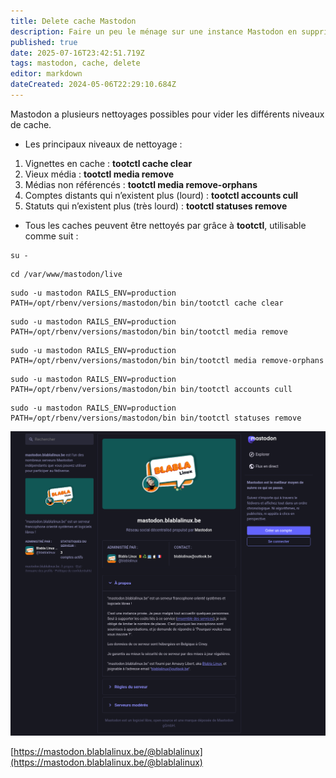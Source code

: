 ```yaml
---
title: Delete cache Mastodon
description: Faire un peu le ménage sur une instance Mastodon en supprimant certains éléments mis en cache.
published: true
date: 2025-07-16T23:42:51.719Z
tags: mastodon, cache, delete
editor: markdown
dateCreated: 2024-05-06T22:29:10.684Z
---
```


Mastodon a plusieurs nettoyages possibles pour vider les différents niveaux de cache.

-   Les principaux niveaux de nettoyage :

1.  Vignettes en cache : **tootctl cache clear**
2.  Vieux média : **tootctl media remove**
3.  Médias non référencés : **tootctl media remove-orphans**
4.  Comptes distants qui n’existent plus (lourd) : **tootctl accounts cull**
5.  Statuts qui n’existent plus (très lourd) : **tootctl statuses remove**

-   Tous les caches peuvent être nettoyés par grâce à **tootctl**, utilisable comme suit :

```plaintext
su -
```

```plaintext
cd /var/www/mastodon/live
```

```plaintext
sudo -u mastodon RAILS_ENV=production PATH=/opt/rbenv/versions/mastodon/bin bin/tootctl cache clear
```

```plaintext
sudo -u mastodon RAILS_ENV=production PATH=/opt/rbenv/versions/mastodon/bin bin/tootctl media remove
```

```plaintext
sudo -u mastodon RAILS_ENV=production PATH=/opt/rbenv/versions/mastodon/bin bin/tootctl media remove-orphans
```

```plaintext
sudo -u mastodon RAILS_ENV=production PATH=/opt/rbenv/versions/mastodon/bin bin/tootctl accounts cull 
```

```plaintext
sudo -u mastodon RAILS_ENV=production PATH=/opt/rbenv/versions/mastodon/bin bin/tootctl statuses remove
```

![](/mastodon-cache/mastodon.blablalinux.png)

[https://mastodon.blablalinux.be/@blablalinux](https://mastodon.blablalinux.be/@blablalinux)